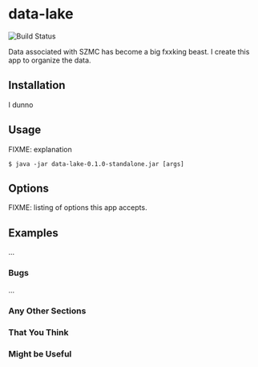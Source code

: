 # data-lake
![Build Status](https://github.com/kur-creative/data-lake/workflows/CI/badge.svg) 

Data associated with SZMC has become a big fxxking beast.
I create this app to organize the data.

## Installation

I dunno

## Usage

FIXME: explanation

    $ java -jar data-lake-0.1.0-standalone.jar [args]

## Options

FIXME: listing of options this app accepts.

## Examples

...

### Bugs

...

### Any Other Sections
### That You Think
### Might be Useful

